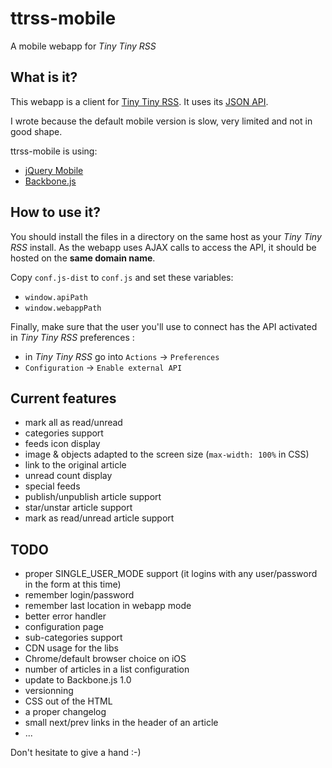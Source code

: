 ttrss-mobile
============

A mobile webapp for *Tiny Tiny RSS*

What is it?
-----------

This webapp is a client for [Tiny Tiny RSS](http://tt-rss.org).
It uses its [JSON API](http://tt-rss.org/redmine/projects/tt-rss/wiki/JsonApiReference).

I wrote because the default mobile version is slow, very limited and not in good shape.

ttrss-mobile is using:
 * [jQuery Mobile](http://jquerymobile.com/)
 * [Backbone.js](http://backbonejs.org/)


How to use it?
--------------

You should install the files in a directory on the same host as your *Tiny Tiny RSS* install.
As the webapp uses AJAX calls to access the API, it should be hosted on the **same domain name**.

Copy `conf.js-dist` to `conf.js` and set these variables:
 * `window.apiPath`
 * `window.webappPath`

Finally, make sure that the user you'll use to connect has the API activated in *Tiny Tiny RSS* preferences :
 * in *Tiny Tiny RSS* go into `Actions` -> `Preferences`
 * `Configuration` -> `Enable external API`


Current features
----------------

* mark all as read/unread
* categories support
* feeds icon display
* image & objects adapted to the screen size (`max-width: 100%` in CSS)
* link to the original article
* unread count display
* special feeds
* publish/unpublish article support
* star/unstar article support
* mark as read/unread article support

TODO
----

* proper SINGLE_USER_MODE support (it logins with any user/password in the form at this time)
* remember login/password
* remember last location in webapp mode
* better error handler
* configuration page
* sub-categories support
* CDN usage for the libs
* Chrome/default browser choice on iOS
* number of articles in a list configuration
* update to Backbone.js 1.0
* versionning
* CSS out of the HTML
* a proper changelog
* small next/prev links in the header of an article
* ...

Don't hesitate to give a hand :-)
